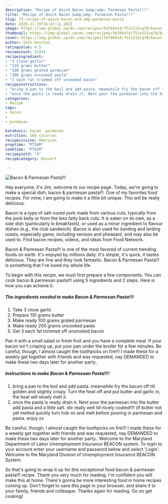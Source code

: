 ```yaml
---
description: "Recipe of Quick Bacon &amp;amp; Parmesan Pasta!!!"
title: "Recipe of Quick Bacon &amp;amp; Parmesan Pasta!!!"
slug: 73-recipe-of-quick-bacon-and-amp-parmesan-pasta
date: 2020-11-19T16:47:11.282Z
image: https://img-global.cpcdn.com/recipes/54766414/751x532cq70/bacon-parmesan-pasta-recipe-main-photo.jpg
thumbnail: https://img-global.cpcdn.com/recipes/54766414/751x532cq70/bacon-parmesan-pasta-recipe-main-photo.jpg
cover: https://img-global.cpcdn.com/recipes/54766414/751x532cq70/bacon-parmesan-pasta-recipe-main-photo.jpg
author: Seth Houston
ratingvalue: 4.5
reviewcount: 21431
recipeingredient:
- "3 clove garlic"
- "110 grams butter"
- "100 grams grated parmesan"
- "200 grams uncooked pasta"
- "3 each fat trimmed off unsmoked bacon"
recipeinstructions:
- "bring a pan to the boil and add pasta. meanwhile fry the bacon off till golden and slightly crispy. Turn the heat off and put butter and garlic in, the heat will slowly melt it."
- "once the pasta is ready drain it. Next pour the parmesan into the butter add pasta and a little salt. stir really well till nicely coated!!!! (if butter not yet melted quickly turn hob on and melt before pouring in parmesan and pasta. enjoy xx"
categories:
- Recipe
tags:
- bacon
- 
- parmesan

katakunci: bacon  parmesan 
nutrition: 166 calories
recipecuisine: American
preptime: "PT16M"
cooktime: "PT42M"
recipeyield: "4"
recipecategory: Dessert

---
```



![Bacon &amp; Parmesan Pasta!!!](https://img-global.cpcdn.com/recipes/54766414/751x532cq70/bacon-parmesan-pasta-recipe-main-photo.jpg)

Hey everyone, it's Jim, welcome to our recipe page. Today, we're going to make a special dish, bacon &amp; parmesan pasta!!!. One of my favorites food recipes. For mine, I am going to make it a little bit unique. This will be really delicious.

Bacon is a type of salt-cured pork made from various cuts, typically from the pork belly or from the less fatty back cuts. It is eaten on its own, as a side dish (particularly in breakfasts), or used as a minor ingredient to flavour dishes (e.g., the club sandwich). Bacon is also used for barding and larding roasts, especially game, including venison and pheasant, and may also be used to. Find bacon recipes, videos, and ideas from Food Network.

Bacon &amp; Parmesan Pasta!!! is one of the most favored of current trending foods on earth. It's enjoyed by millions daily. It's simple, it's quick, it tastes delicious. They are fine and they look fantastic. Bacon &amp; Parmesan Pasta!!! is something that I've loved my whole life.


To begin with this recipe, we must first prepare a few components. You can cook bacon &amp; parmesan pasta!!! using 5 ingredients and 2 steps. Here is how you can achieve it.

<!--inarticleads1-->

##### The ingredients needed to make Bacon &amp; Parmesan Pasta!!!:

1. Take 3 clove garlic
1. Prepare 110 grams butter
1. Make ready 100 grams grated parmesan
1. Make ready 200 grams uncooked pasta
1. Get 3 each fat trimmed off unsmoked bacon


Pair it with a small salad or fresh fruit and you have a complete meal. If your bacon isn&#39;t crisping up, put your pan under the broiler for a few minutes. Be careful, though, I almost caught the toothpicks on fire!!! I made these for a weekly get together with friends and was requested, nay DEMANDED to make these two days later for another party.. 

<!--inarticleads2-->

##### Instructions to make Bacon &amp; Parmesan Pasta!!!:

1. bring a pan to the boil and add pasta. meanwhile fry the bacon off till golden and slightly crispy. Turn the heat off and put butter and garlic in, the heat will slowly melt it.
1. once the pasta is ready drain it. Next pour the parmesan into the butter add pasta and a little salt. stir really well till nicely coated!!!! (if butter not yet melted quickly turn hob on and melt before pouring in parmesan and pasta. enjoy xx


Be careful, though, I almost caught the toothpicks on fire!!! I made these for a weekly get together with friends and was requested, nay DEMANDED to make these two days later for another party.. Welcome to the Maryland Department of Labor Unemployment Insurance BEACON system. To login to your account enter your username and password below and select &#39;Login&#39;. Welcome to the Maryland Division of Unemployment Insurance BEACON System. 

So that's going to wrap it up for this exceptional food bacon &amp; parmesan pasta!!! recipe. Thank you very much for reading. I'm confident you will make this at home. There's gonna be more interesting food in home recipes coming up. Don't forget to save this page in your browser, and share it to your family, friends and colleague. Thanks again for reading. Go on get cooking!
